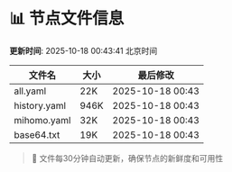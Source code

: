 # 📊 节点文件信息

**更新时间**: 2025-10-18 00:43:41 北京时间

| 文件名 | 大小 | 最后修改 |
|--------|------|----------|
| all.yaml | 22K | 2025-10-18 00:43 |
| history.yaml | 946K | 2025-10-18 00:43 |
| mihomo.yaml | 32K | 2025-10-18 00:43 |
| base64.txt | 19K | 2025-10-18 00:43 |

> 🔄 文件每30分钟自动更新，确保节点的新鲜度和可用性
